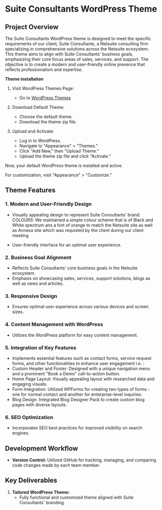 # Suite Consultants WordPress Theme 

## Project Overview

The Suite Consultants WordPress theme is designed to meet the specific requirements of our client, Suite Consultants, a Netsuite consulting firm specializing in comprehensive solutions across the Netsuite ecosystem. This theme aims to align with Suite Consultants' business goals, emphasizing their core focus areas of sales, services, and support. The objective is to create a modern and user-friendly online presence that reflects professionalism and expertise.

**Theme installation**

1. Visit WordPress Themes Page:
   - Go to [WordPress Themes](https://en-au.wordpress.org/themes/)

2. Download Default Theme:
   - Choose the default theme.
   - Download the theme zip file.

3. Upload and Activate:
   - Log in to WordPress.
   - Navigate to "Appearance" > "Themes."
   - Click "Add New," then "Upload Theme."
   - Upload the theme zip file and click "Activate."

Now, your default WordPress theme is installed and active.

For customization, visit "Appearance" > "Customize."



## Theme Features

### 1. Modern and User-Friendly Design

- Visually appealing design to represent Suite Consultants' brand.
COLOURS: We maintained a simple colour scheme that is of Black and White spectrum ans a hint of orange to match the Netsuite site as well as Annexa site which was requisted by the client during our client meeting

- User-friendly interface for an optimal user experience.

### 2. Business Goal Alignment

- Reflects Suite Consultants' core business goals in the Netsuite ecosystem.
- Emphasis on showcasing sales, services, support solutions, blogs as well as news and articles.

### 3. Responsive Design

- Ensures optimal user experience across various devices and screen sizes.

### 4. Content Management with WordPress

- Utilizes the WordPress platform for easy content management.

### 5. Integration of Key Features

- Implements essential features such as contact forms, service request forms, and other functionalities to enhance user engagement i.e. :
- Custom Header and Footer: Designed with a unique navigation menu and a prominent "Book a Demo" call-to-action button.
- Home Page Layout: Visually appealing layout with researched data and engaging visuals.
- Form Integration: Utilized WPForms for creating two types of forms - one for normal contact and another for enterprise-level inquiries. 
- Blog Design: Integrated Blog Designer Pack to create custom blog pages with diverse layouts.

### 6. SEO Optimization

- Incorporates SEO best practices for improved visibility on search engines.

## Development Workflow

- **Version Control:** Utilized GitHub for tracking, managing, and comparing code changes made by each team member.



## Key Deliverables

1. **Tailored WordPress Theme:**
   - Fully functional and customized theme aligned with Suite Consultants' branding.






